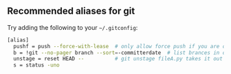 ## Recommended aliases for git

Try adding the following to your `~/.gitconfig`:
```bash
[alias]
  pushf = push --force-with-lease  # only allow force push if you are only overwriting your work
  b = !git --no-pager branch --sort=-committerdate  # list brances in order of the last time you committed to it
  unstage = reset HEAD --          # git unstage fileA.py takes it out of staging, but does not chagne the working tree copy
  s = status -uno
```

